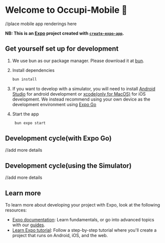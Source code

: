 # Welcome to Occupi-Mobile 👋

//place mobile app renderings here

**NB: This is an [Expo](https://expo.dev) project created with [`create-expo-app`](https://www.npmjs.com/package/create-expo-app).**

## Get yourself set up for development

1. We use bun as our package manager. Please download it at <a href="https://bun.sh/docs/installation">bun</a>.
2. Install dependencies

   ```bash
   bun install
   ```

3. If you want to develop with a simulator, you will need to install <a href="https://docs.expo.dev/workflow/android-studio-emulator/">Android Studio</a> for android development or <a href="https://docs.expo.dev/workflow/ios-simulator/">xcode(only for MacOS)</a> for iOS development. We instead recommend using your own device as the development environment using <a href="https://expo.dev/go">Expo Go</a>
4. Start the app

   ```bash
    bun expo start
   ```

## Development cycle(with Expo Go)

//add more details

## Development cycle(using the Simulator)

//add more details

## Learn more

To learn more about developing your project with Expo, look at the following resources:

- [Expo documentation](https://docs.expo.dev/): Learn fundamentals, or go into advanced topics with our [guides](https://docs.expo.dev/guides).
- [Learn Expo tutorial](https://docs.expo.dev/tutorial/introduction/): Follow a step-by-step tutorial where you'll create a project that runs on Android, iOS, and the web.
